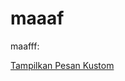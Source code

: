 <!DOCTYPE html>
<html lang="en">
<head>
    <meta charset="UTF-8">
    <meta name="viewport" content="width=device-width, initial-scale=1.0">
    <title>Pesan Kustom</title>
    <script>
        function showCustomMessage() {
            alert("halo maaf yaaaaaaa plisssssss");
        }
    </script>
</head>
<body>
    <h1>maaaf</h1>
    <p>maafff:</p>
    <a href="#" onclick="showCustomMessage()">Tampilkan Pesan Kustom</a>
</body>
</html>
